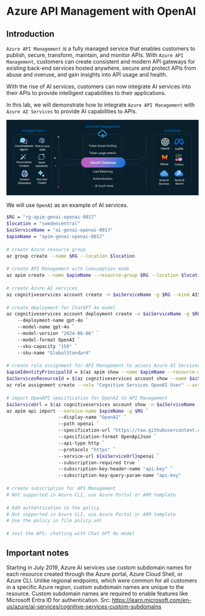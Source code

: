 # Azure API Management with OpenAI

## Introduction

`Azure API Management` is a fully managed service that enables customers to publish, secure, transform, maintain, and monitor APIs. With `Azure API Management`, customers can create consistent and modern API gateways for existing back-end services hosted anywhere, secure and protect APIs from abuse and overuse, and gain insights into API usage and health.

With the rise of AI services, customers can now integrate AI services into their APIs to provide intelligent capabilities to their applications. 

In this lab, we will demonstrate how to integrate `Azure API Management` with `Azure AI Services` to provide AI capabilities to APIs. 

![](images/architecture.png)

We will use `OpenAI` as an example of AI services.

```sh
$RG = "rg-apim-genai-openai-0017"
$location = "swedencentral"
$aiServiceName = "ai-genai-openai-0017"
$apimName = "apim-genai-openai-0017"

# create Azure resource group
az group create --name $RG --location $location

# create API Management with Comsumption mode
az apim create --name $apimName --resource-group $RG --location $location --sku-name Consumption --publisher-email "noreply@microsoft.com" --publisher-name "Microsoft" --enable-managed-identity

# create Azure AI services
az cognitiveservices account create -n $aiServiceName -g $RG --kind AIServices --sku S0 --location $location --custom-domain $aiServiceName

# create deployment for ChatGPT 4o model
az cognitiveservices account deployment create -n $aiServiceName -g $RG `
    --deployment-name gpt-4o `
    --model-name gpt-4o `
    --model-version "2024-08-06" `
    --model-format OpenAI `
    --sku-capacity "150" `
    --sku-name "GlobalStandard"

# create role assignment for API Management to access Azure AI Services
$apimIdentityPrincipalId = $(az apim show --name $apimName --resource-group $RG --query identity.principalId -o tsv)
$aiServicesResourceId = $(az cognitiveservices account show --name $aiServiceName --resource-group $RG --query id -o tsv)
az role assignment create --role "Cognitive Services OpenAI User" --assignee $apimIdentityPrincipalId --scope $aiServicesResourceId

# import OpenAPI specification for OpenAI to API Management
$aiServiceUrl = $(az cognitiveservices account show -n $aiServiceName -g $RG --query properties.endpoint -o tsv)
az apim api import --service-name $apimName -g $RG `
                   --display-name "OpenAI" `
                   --path openai `
                   --specification-url "https://raw.githubusercontent.com/Azure/azure-rest-api-specs/refs/heads/main/specification/cognitiveservices/data-plane/AzureOpenAI/inference/stable/2024-10-21/inference.json" `
                   --specification-format OpenApiJson `
                   --api-type http `
                   --protocols "https" `
                   --service-url ${aiServiceUrl}openai `
                   --subscription-required true `
                   --subscription-key-header-name "api-key" `
                   --subscription-key-query-param-name "api-key"

# create subscription for API Management
# Not supported in Azure CLI, use Azure Portal or ARM template

# Add authentication to the policy
# Not supported in Azure CLI, use Azure Portal or ARM template
# Use the policy in file policy.xml

# test the API: chatting with Chat GPT 4o model

```

## Important notes

Starting in July 2019, Azure AI services use custom subdomain names for each resource created through the Azure portal, Azure Cloud Shell, or Azure CLI. Unlike regional endpoints, which were common for all customers in a specific Azure region, custom subdomain names are unique to the resource. Custom subdomain names are required to enable features like Microsoft Entra ID for authentication.
Src: https://learn.microsoft.com/en-us/azure/ai-services/cognitive-services-custom-subdomains
